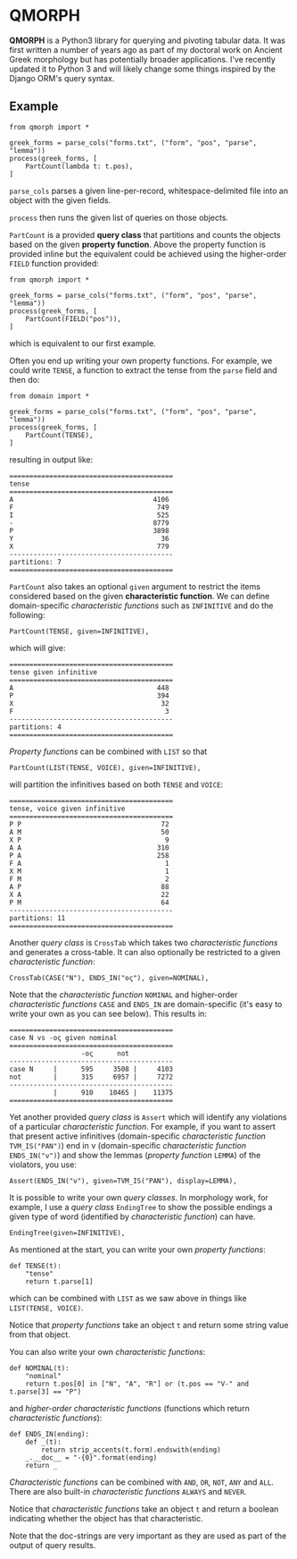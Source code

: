 # QMORPH

**QMORPH** is a Python3 library for querying and pivoting tabular data. It was
first written a number of years ago as part of my doctoral work on Ancient
Greek morphology but has potentially broader applications. I've recently
updated it to Python 3 and will likely change some things inspired by the
Django ORM's query syntax.

## Example

```
from qmorph import *

greek_forms = parse_cols("forms.txt", ("form", "pos", "parse", "lemma"))
process(greek_forms, [
    PartCount(lambda t: t.pos),
]
```

`parse_cols` parses a given line-per-record, whitespace-delimited file into
an object with the given fields.

`process` then runs the given list of queries on those objects.

`PartCount` is a provided **query class** that partitions and counts the
objects based on the given **property function**. Above the property function
is provided inline but the equivalent could be achieved using the higher-order
``FIELD`` function provided:

```
from qmorph import *

greek_forms = parse_cols("forms.txt", ("form", "pos", "parse", "lemma"))
process(greek_forms, [
    PartCount(FIELD("pos")),
]
```

which is equivalent to our first example.

Often you end up writing your own property functions. For example, we could
write ``TENSE``, a function to extract the tense from the ``parse`` field and
then do:

```
from domain import *

greek_forms = parse_cols("forms.txt", ("form", "pos", "parse", "lemma"))
process(greek_forms, [
    PartCount(TENSE),
]
```

resulting in output like:

```
=========================================
tense
=========================================
A                                   4106
F                                    749
I                                    525
-                                   8779
P                                   3898
Y                                     36
X                                    779
-----------------------------------------
partitions: 7
=========================================
```

`PartCount` also takes an optional `given` argument to restrict the items
considered based on the given **characteristic function**. We can define
domain-specific *characteristic functions* such as ``INFINITIVE`` and do
the following:

```
PartCount(TENSE, given=INFINITIVE),
```

which will give:

```
=========================================
tense given infinitive
=========================================
A                                    448
P                                    394
X                                     32
F                                      3
-----------------------------------------
partitions: 4
=========================================
```

*Property functions* can be combined with `LIST` so that

```
PartCount(LIST(TENSE, VOICE), given=INFINITIVE),
```

will partition the infinitives based on both `TENSE` and `VOICE`:

```
=========================================
tense, voice given infinitive
=========================================
P P                                   72
A M                                   50
X P                                    9
A A                                  310
P A                                  258
F A                                    1
X M                                    1
F M                                    2
A P                                   88
X A                                   22
P M                                   64
-----------------------------------------
partitions: 11
=========================================
```

Another *query class* is `CrossTab` which takes two *characteristic functions*
and generates a cross-table. It can also optionally be restricted to a given
*characteristic function*:

```
CrossTab(CASE("N"), ENDS_IN("ος"), given=NOMINAL),
```

Note that the *characteristic function* `NOMINAL` and higher-order
*characteristic functions* `CASE` and `ENDS_IN` are domain-specific (it's
easy to write your own as you can see below). This results in:

```
=========================================
case N vs -ος given nominal
=========================================
                  -ος      not
-----------------------------------------
case N     |      595     3508 |     4103
not        |      315     6957 |     7272
-----------------------------------------
           |      910    10465 |    11375
=========================================
```

Yet another provided *query class* is `Assert` which will identify any
violations of a particular *characteristic function*. For example, if you
want to assert that present active infinitives (domain-specific
*characteristic function* `TVM_IS("PAN")`) end in ν (domain-specific
*characteristic function* `ENDS_IN("ν")`) and show the lemmas (*property
function* `LEMMA`) of the violators, you use:

```
Assert(ENDS_IN("ν"), given=TVM_IS("PAN"), display=LEMMA),
```

It is possible to write your own *query classes*. In morphology work, for
example, I use a *query class* ``EndingTree`` to show the possible endings
a given type of word (identified by *characteristic function*) can have.

```
EndingTree(given=INFINITIVE),
```

As mentioned at the start, you can write your own *property functions*:

```
def TENSE(t):
    "tense"
    return t.parse[1]
```

which can be combined with `LIST` as we saw above in things like
`LIST(TENSE, VOICE)`.

Notice that *property functions* take an object `t` and return some string
value from that object.

You can also write your own *characteristic functions*:

```
def NOMINAL(t):
    "nominal"
    return t.pos[0] in ["N", "A", "R"] or (t.pos == "V-" and t.parse[3] == "P")
```

and *higher-order characteristic functions* (functions which return
*characteristic functions*):

```
def ENDS_IN(ending):
    def _(t):
        return strip_accents(t.form).endswith(ending)
    _.__doc__ = "-{0}".format(ending)
    return _
```

*Characteristic functions* can be combined with `AND`, `OR`, `NOT`, `ANY` and
`ALL`. There are also built-in *characteristic functions* `ALWAYS` and
`NEVER`.

Notice that *characteristic functions* take an object `t` and return a boolean
indicating whether the object has that characteristic.

Note that the doc-strings are very important as they are used as part of the
output of query results.
